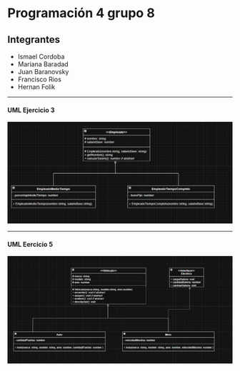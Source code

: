 # Programación 4 grupo 8
## Integrantes
- Ismael Cordoba
- Mariana Baradad
- Juan Baranovsky
- Francisco Rios
- Hernan Folik

---

#### UML Ejercicio 3
![umlEj3](src/EJ3/UMLEJ3.png)

---

#### UML Eercicio 5
![umlEj5](src/EJ5/UMLEJ5.png)